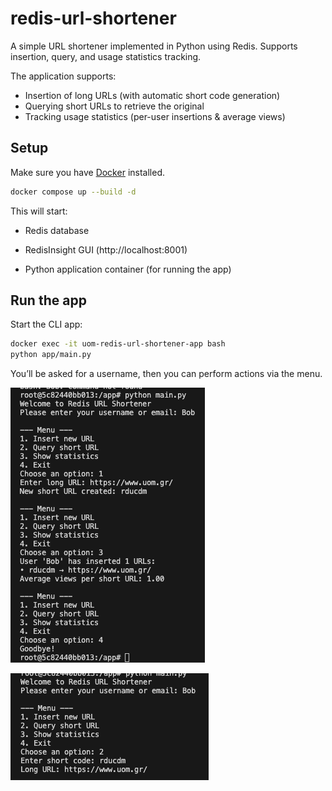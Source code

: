 # redis-url-shortener
A simple URL shortener implemented in Python using Redis. Supports insertion, query, and usage statistics tracking.

The application supports:
- Insertion of long URLs (with automatic short code generation)
- Querying short URLs to retrieve the original
- Tracking usage statistics (per-user insertions & average views)

## Setup

Make sure you have [Docker](https://www.docker.com/products/docker-desktop) installed.

```bash
docker compose up --build -d
```
This will start:

- Redis database

- RedisInsight GUI (http://localhost:8001)

- Python application container (for running the app)

## Run the app
Start the CLI app:

```bash
docker exec -it uom-redis-url-shortener-app bash
python app/main.py
```
You’ll be asked for a username, then you can perform actions via the menu.

![alt text](redis-url-shortener-example.png)

![alt text](redis-url-shortener-example-2.png)
